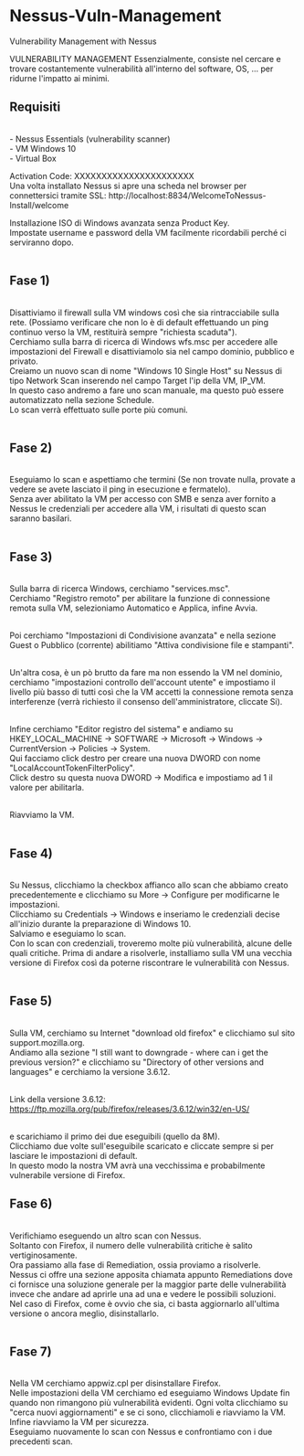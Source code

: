 # Nessus-Vuln-Management
Vulnerability Management with Nessus

VULNERABILITY MANAGEMENT
Essenzialmente, consiste nel cercare e trovare costantemente vulnerabilità all'interno del software, OS, ... per ridurne l'impatto ai minimi.


<h2>Requisiti</h2><br>
- Nessus Essentials (vulnerability scanner)<br>
- VM Windows 10<br>
- Virtual Box<br>

Activation Code: XXXXXXXXXXXXXXXXXXXXXX<br>
Una volta installato Nessus si apre una scheda nel browser per connettersici tramite SSL: http://localhost:8834/WelcomeToNessus-Install/welcome<br>


Installazione ISO di Windows avanzata senza Product Key.<br>
Impostate username e password della VM facilmente ricordabili perché ci serviranno dopo.<br><br>


<h2>Fase 1)</h2><br>
Disattiviamo il firewall sulla VM windows così che sia rintracciabile sulla rete. (Possiamo verificare che non lo è di default effettuando un ping continuo verso la VM, restituirà sempre "richiesta scaduta").<br>
Cerchiamo sulla barra di ricerca di Windows wfs.msc per accedere alle impostazioni del Firewall e disattiviamolo sia nel campo dominio, pubblico e privato.<br>
Creiamo un nuovo scan di nome "Windows 10 Single Host" su Nessus di tipo Network Scan inserendo nel campo Target l'ip della VM, IP_VM.<br>
In questo caso andremo a fare uno scan manuale, ma questo può essere automatizzato nella sezione Schedule.<br>
Lo scan verrà effettuato sulle porte più comuni.<br><br>

<h2>Fase 2)</h2><br>
Eseguiamo lo scan e aspettiamo che termini (Se non trovate nulla, provate a vedere se avete lasciato il ping in esecuzione e fermatelo).<br>
Senza aver abilitato la VM per accesso con SMB e senza aver fornito a Nessus le credenziali per accedere alla VM, i risultati di questo scan saranno basilari.<br><br>

<h2>Fase 3)</h2><br>
Sulla barra di ricerca Windows, cerchiamo "services.msc".<br>
Cerchiamo "Registro remoto" per abilitare la funzione di connessione remota sulla VM, selezioniamo Automatico e Applica, infine Avvia.<br><br>

Poi cerchiamo "Impostazioni di Condivisione avanzata" e nella sezione Guest o Pubblico (corrente) abilitiamo "Attiva condivisione file e stampanti".<br><br>

Un'altra cosa, è un pò brutto da fare ma non essendo la VM nel dominio, cerchiamo "impostazioni controllo dell'account utente" e impostiamo il livello più basso di tutti così che la VM
accetti la connessione remota senza interferenze (verrà richiesto il consenso dell'amministratore, cliccate Si).<br><br>

Infine cerchiamo "Editor registro del sistema" e andiamo su HKEY_LOCAL_MACHINE -> SOFTWARE -> Microsoft -> Windows -> CurrentVersion -> Policies -> System.<br>
Qui facciamo click destro per creare una nuova DWORD con nome "LocalAccountTokenFilterPolicy".<br>
Click destro su questa nuova DWORD -> Modifica e impostiamo ad 1 il valore per abilitarla.<br><br>

Riavviamo la VM.<br><br>

<h2>Fase 4)</h2><br>
Su Nessus, clicchiamo la checkbox affianco allo scan che abbiamo creato precedentemente e clicchiamo su More -> Configure per modificarne le impostazioni.<br>
Clicchiamo su Credentials -> Windows e inseriamo le credenziali decise all'inizio durante la preparazione di Windows 10.<br>
Salviamo e eseguiamo lo scan.<br>
Con lo scan con credenziali, troveremo molte più vulnerabilità, alcune delle quali critiche.
Prima di andare a risolverle, installiamo sulla VM una vecchia versione di Firefox così da poterne
riscontrare le vulnerabilità con Nessus.<br><br>


<h2>Fase 5)</h2><br>
Sulla VM, cerchiamo su Internet "download old firefox" e clicchiamo sul sito support.mozilla.org.<br>
Andiamo alla sezione "I still want to downgrade - where can i get the previous version?" e clicchiamo su
"Directory of other versions and languages" e cerchiamo la versione 3.6.12.<br><br>

Link della versione 3.6.12: https://ftp.mozilla.org/pub/firefox/releases/3.6.12/win32/en-US/<br><br>

e scarichiamo il primo dei due eseguibili (quello da 8M).<br>
Clicchiamo due volte sull'eseguibile scaricato e cliccate sempre si per lasciare le impostazioni di default.<br>
In questo modo la nostra VM avrà una vecchissima e probabilmente vulnerabile versione di Firefox.<br>


<h2>Fase 6)</h2><br>
Verifichiamo eseguendo un altro scan con Nessus.<br>
Soltanto con Firefox, il numero delle vulnerabilità critiche è salito vertiginosamente.<br>
Ora passiamo alla fase di Remediation, ossia proviamo a risolverle.<br>
Nessus ci offre una sezione apposita chiamata appunto Remediations dove ci fornisce una soluzione generale per la maggior parte delle vulnerabilità invece che andare ad aprirle una ad una e vedere le possibili soluzioni.<br>
Nel caso di Firefox, come è ovvio che sia, ci basta aggiornarlo all'ultima versione o ancora meglio, disinstallarlo.<br><br>


<h2>Fase 7)</h2><br>
Nella VM cerchiamo appwiz.cpl per disinstallare Firefox.<br>
Nelle impostazioni della VM cerchiamo ed eseguiamo Windows Update fin quando non rimangono più vulnerabilità evidenti. Ogni volta clicchiamo su "cerca nuovi aggiornamenti" e se ci sono, clicchiamoli e riavviamo la VM.<br>
Infine riavviamo la VM per sicurezza.<br>
Eseguiamo nuovamente lo scan con Nessus e confrontiamo con i due precedenti scan.<br>



